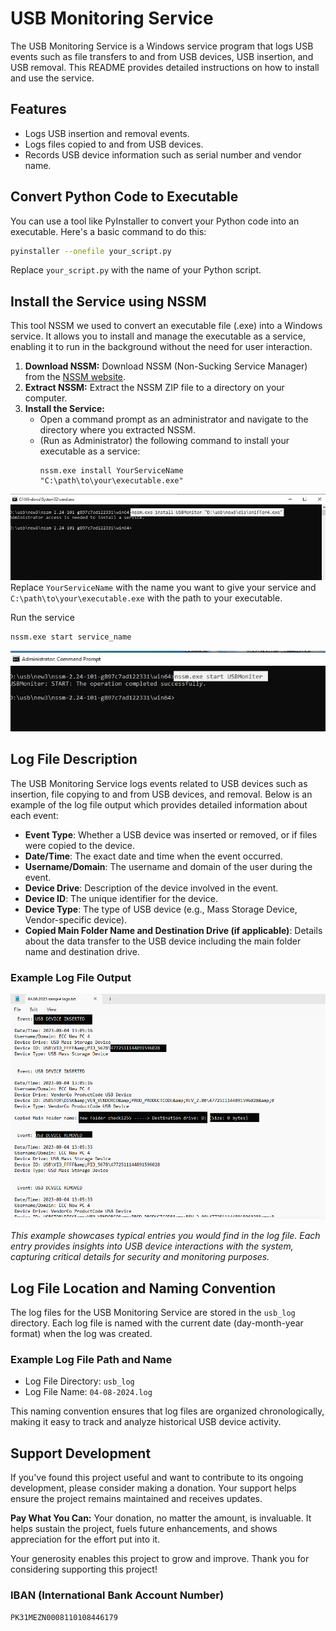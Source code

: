 # USB Monitoring Service

The USB Monitoring Service is a Windows service program that logs USB events such as file transfers to and from USB devices, USB insertion, and USB removal. This README provides detailed instructions on how to install and use the service.

## Features
- Logs USB insertion and removal events.
- Logs files copied to and from USB devices.
- Records USB device information such as serial number and vendor name.

## Convert Python Code to Executable
You can use a tool like PyInstaller to convert your Python code into an executable. Here's a basic command to do this:

```sh
pyinstaller --onefile your_script.py
```

Replace `your_script.py` with the name of your Python script.

## Install the Service using NSSM
This tool NSSM we used to convert an executable file (.exe) into a Windows service. It allows you to install and manage the executable as a service, enabling it to run in the background without the need for user interaction.

1. **Download NSSM:** Download NSSM (Non-Sucking Service Manager) from the [NSSM website](https://nssm.cc/download).
2. **Extract NSSM:** Extract the NSSM ZIP file to a directory on your computer.
3. **Install the Service:**
   - Open a command prompt as an administrator and navigate to the directory where you extracted NSSM.
   - (Run as Administrator) the following command to install your executable as a service:
     ```
     nssm.exe install YourServiceName "C:\path\to\your\executable.exe"
     ```
![install service ](Picture/Capture.JPG)
Replace `YourServiceName` with the name you want to give your service and `C:\path\to\your\executable.exe` with the path to your executable.

Run the service 
```sh
nssm.exe start service_name
```
![START SERVICE ](Picture/Service_Start_Command.JPG)

## Log File Description
The USB Monitoring Service logs events related to USB devices such as insertion, file copying to and from USB devices, and removal. Below is an example of the log file output which provides detailed information about each event:

- **Event Type**: Whether a USB device was inserted or removed, or if files were copied to the device.
- **Date/Time**: The exact date and time when the event occurred.
- **Username/Domain**: The username and domain of the user during the event.
- **Device Drive**: Description of the device involved in the event.
- **Device ID**: The unique identifier for the device.
- **Device Type**: The type of USB device (e.g., Mass Storage Device, Vendor-specific device).
- **Copied Main Folder Name and Destination Drive (if applicable)**: Details about the data transfer to the USB device including the main folder name and destination drive.

### Example Log File Output

![Example Log File](Picture/log_simple.png)

*This example showcases typical entries you would find in the log file. Each entry provides insights into USB device interactions with the system, capturing critical details for security and monitoring purposes.*

## Log File Location and Naming Convention

The log files for the USB Monitoring Service are stored in the `usb_log` directory. Each log file is named with the current date (day-month-year format) when the log was created.

### Example Log File Path and Name

- Log File Directory: `usb_log`
- Log File Name: `04-08-2024.log`

This naming convention ensures that log files are organized chronologically, making it easy to track and analyze historical USB device activity.

## Support Development

If you've found this project useful and want to contribute to its ongoing development, please consider making a donation. Your support helps ensure the project remains maintained and receives updates.

**Pay What You Can:** Your donation, no matter the amount, is invaluable. It helps sustain the project, fuels future enhancements, and shows appreciation for the effort put into it.

Your generosity enables this project to grow and improve. Thank you for considering supporting this project!

### IBAN (International Bank Account Number)
```sh
PK31MEZN0008110108446179
```
